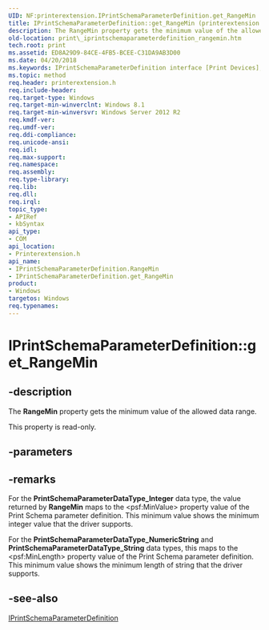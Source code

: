 ```yaml
---
UID: NF:printerextension.IPrintSchemaParameterDefinition.get_RangeMin
title: IPrintSchemaParameterDefinition::get_RangeMin (printerextension.h)
description: The RangeMin property gets the minimum value of the allowed data range.
old-location: print\_iprintschemaparameterdefinition_rangemin.htm
tech.root: print
ms.assetid: ED8A29D9-84CE-4FB5-BCEE-C31DA9AB3D00
ms.date: 04/20/2018
ms.keywords: IPrintSchemaParameterDefinition interface [Print Devices],RangeMin property, IPrintSchemaParameterDefinition.RangeMin, IPrintSchemaParameterDefinition.get_RangeMin, IPrintSchemaParameterDefinition::RangeMin, IPrintSchemaParameterDefinition::get_RangeMin, RangeMin property [Print Devices], RangeMin property [Print Devices],IPrintSchemaParameterDefinition interface, get_RangeMin, print._iprintschemaparameterdefinition_rangemin, printerextension/IPrintSchemaParameterDefinition::RangeMin, printerextension/IPrintSchemaParameterDefinition::get_RangeMin
ms.topic: method
req.header: printerextension.h
req.include-header: 
req.target-type: Windows
req.target-min-winverclnt: Windows 8.1
req.target-min-winversvr: Windows Server 2012 R2
req.kmdf-ver: 
req.umdf-ver: 
req.ddi-compliance: 
req.unicode-ansi: 
req.idl: 
req.max-support: 
req.namespace: 
req.assembly: 
req.type-library: 
req.lib: 
req.dll: 
req.irql: 
topic_type:
- APIRef
- kbSyntax
api_type:
- COM
api_location:
- Printerextension.h
api_name:
- IPrintSchemaParameterDefinition.RangeMin
- IPrintSchemaParameterDefinition.get_RangeMin
product:
- Windows
targetos: Windows
req.typenames: 
---
```


# IPrintSchemaParameterDefinition::get_RangeMin


## -description


The <b>RangeMin</b> property gets the minimum value of the allowed data range.

This property is read-only.


## -parameters


## -remarks



For the <b>PrintSchemaParameterDataType_Integer</b> data type, the value returned by  <b>RangeMin</b> maps to the &lt;psf:MinValue&gt; property value of the Print Schema parameter definition. This minimum value shows the minimum integer value that the driver supports.

For the <b>PrintSchemaParameterDataType_NumericString</b> and <b>PrintSchemaParameterDataType_String</b>  data types, this maps to the &lt;psf:MinLength&gt; property value of the Print Schema parameter definition. This minimum value shows the minimum length of string that the driver supports.




## -see-also




<a href="https://msdn.microsoft.com/library/windows/hardware/dn465890">IPrintSchemaParameterDefinition</a>
 

 

